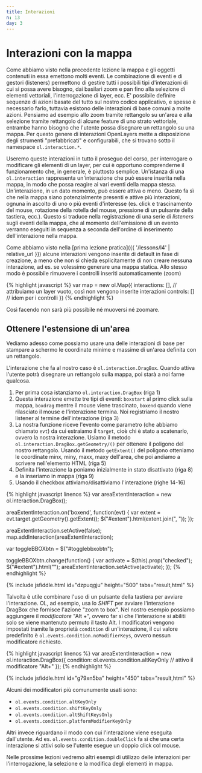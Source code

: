 ```yaml
---
title: Interazioni
n: 13
day: 3
---
```

Interazioni con la mappa
========================
Come abbiamo visto nella precedente lezione la mappa e gli oggetti contenuti in essa emettono molti eventi. Le combinazione di eventi e di gestori (listeners) permettono di gestire tutti i possibili tipi d'interazioni di cui si possa avere bisogno, dai basilari zoom e pan fino alla selezione di elementi vettoriali, l'interrogazione di layer, ecc.
E' possibile definire sequenze di azioni basate del tutto sul nostro codice applicativo, e spesso è necessario farlo, tuttavia esistono delle interazioni di base comuni a molte azioni. Pensiamo ad esempio allo zoom tramite rettangolo su un'area e alla selezione tramite rettangolo di alcune feature di uno strato vettoriale, entrambe hanno bisogno che l'utente possa disegnare un rettangolo su una mappa. Per questo genere di interazioni OpenLayers mette a disposizione degli strumenti "prefabbricati" e configurabili, che si trovano sotto il namespace `ol.interaction.*`.

Useremo queste interazioni in tutto il proseguo del corso, per interrogare o modificare gli elementi di un layer, per cui è opportuno comprenderne il funzionamento che, in generale, è piuttosto semplice.
Un'istanza di una `ol.interaction` rappresenta un'interazione che può essere inserita nella mappa, in modo che possa reagire ai vari eventi della mappa stessa. Un'interazione, in un dato momento, può essere attiva o meno. Questo fa sì che nella mappa siano potenzialmente presenti e attive più interazioni, ognuna in ascolto di uno o più eventi d'interesse (es. click e trascinamento del mouse, rotazione della rotella del mouse, pressione di un pulsante della tastiera, ecc.). Questo si traduce nella registrazione di una serie di _listeners_ sugli eventi della mappa, che al momento dell'emissione di un evento verranno eseguiti in sequenza a seconda dell'ordine di inserimento dell'interazione nella mappa.

Come abbiamo visto nella [prima lezione pratica]({{ '/lessons/l4' | relative_url }}) alcune interazioni vengono inserite di default in fase di creazione, a meno che non si chieda esplicitamente di non creare nessuna interazione, ad es. se volessimo generare una mappa statica. Allo stesso modo è possibile rimuovere i controlli inseriti automaticamente (zoom)

{% highlight javascript %}
var map = new ol.Map({
    interactions: [], // attribuiamo un layer vuoto, così non vengono inserite interazioni
    controls: [] // idem per i controlli
})
{% endhighlight %}

Così facendo non sarà più possibile né muoversi né zoomare.

## Ottenere l'estensione di un'area
Vediamo adesso come possiamo usare una delle interazioni di base per stampare a schermo le coordinate minime e massime di un'area definita con un rettangolo.

L'interazione che fa al nostro caso è `ol.interaction.DragBox`. Quando attiva l'utente potrà disegnare un rettangolo sulla mappa, poi starà a noi farne qualcosa.

1. Per prima cosa istanziamo `ol.interaction.DragBox` (riga 1)
2. Questa interazione emette tre tipi di eventi: `boxstart` al primo click sulla mappa, `boxdrag` mentre il mouse viene trascinato, `boxend` quando viene rilasciato il mouse e l'interazione termina. Noi registriamo il nostro listener al termine dell'interazione (riga 3)
3. La nostra funzione riceve l'evento come parametro (che abbiamo chiamato `evt`) da cui estraiamo il `target`, cioè chi è stato a scatenarlo, ovvero la nostra interazione. Usiamo il metodo `ol.interaction.DragBox.getGeometry/()` per ottenere il poligono del nostro rettangolo. Usando il metodo `getExtent()` del poligono otteniamo le coordinate minx, miny, maxx, maxy dell'area, che poi andiamo a scrivere nell'elemento HTML (riga 5)
4. Definita l'interazione la poniamo inizialmente in stato disattivato (riga 8) e la inseriamo in mappa (riga 9)
5. Usando il checkbox attiviamo/disattiviamo l'interazione (righe 14-16)

{% highlight javascript linenos %}
var areaExtentInteraction = new ol.interaction.DragBox();

areaExtentInteraction.on('boxend', function(evt) {
  var extent = evt.target.getGeometry().getExtent();
  $("#extent").html(extent.join(", "));
});

areaExtentInteraction.setActive(false);
map.addInteraction(areaExtentInteraction);

var toggleBBOXbtn = $("#togglebbxobtn");

toggleBBOXbtn.change(function() {
  var activate = $(this).prop("checked");
  $("#extent").html("");
  areaExtentInteraction.setActive(activate);
});
{% endhighlight %}

{% include jsfiddle.html id="dzpuqgju" height="500" tabs="result,html" %}

Talvolta è utile combinare l'uso di un pulsante della tastiera per avviare l'interazione. OL, ad esempio, usa lo _SHIFT_ per avviare l'interazione DragBox che fornisce l'azione "zoom to box".
Nel nostro esempio possiamo aggiungere il _modificatore_ "Alt +", ovvero far sì che l'interazione si abiliti solo se viene mantenuto permuto il tasto Alt.
I modificatori vengono impostati tramite la proprietà `condition` di un'interazione, il cui valore predefinito è `ol.events.condition.noModifierKeys`, ovvero nessun modificatore richiesto.

{% highlight javascript linenos %}
var areaExtentInteraction = new ol.interaction.DragBox({
    condition: ol.events.condition.altKeyOnly // attivo il modificatore "Alt+"
});
{% endhighlight %}

{% include jsfiddle.html id="g79xn5ba" height="450" tabs="result,html" %}

Alcuni dei modificatori più comunumente usati sono:

* `ol.events.condition.altKeyOnly`
* `ol.events.condition.shiftKeyOnly`
* `ol.events.condition.altShiftKeysOnly`
* `ol.events.condition.platformModifierKeyOnly`

Altri invece riguardano il modo con cui l'interazione viene eseguita dall'utente. Ad es. `ol.events.condition.doubleClick` fa sì che una certa interazione si attivi solo se l'utente esegue un doppio click col mouse.

Nelle prossime lezioni vedremo altri esempi di utilizzo delle interazioni per l'interrogazione, la selezione e la modifica degli elementi in mappa.


